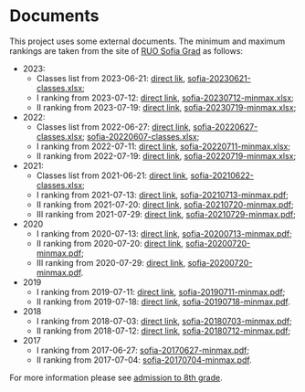 # Documents

This project uses some external documents. The minimum and maximum rankings
are taken from the site of [RUO Sofia Grad](https://ruo-sofia-grad.com/)
as follows:

* 2023:
  - Classes list from 2023-06-21: [direct lik](https://ruo-sofia-grad.com/wp-content/uploads/2023/07/Za_saita_s_kodove_baloobrazuvane_2023-12.xlsx),
  [sofia-20230621-classes.xlsx](sofia-20230621-classes.xlsx);
  - I ranking from 2023-07-12: [direct link](https://ruo-sofia-grad.com/wp-content/uploads/2023/07/min_ma%D1%85_paralelki_1.etap_2023.xlsx),
  [sofia-20230712-minmax.xlsx](sofia-20230712-minmax.xlsx);
  - II ranking from 2023-07-19: [direct link](https://ruo-sofia-grad.com/wp-content/uploads/2023/07/min_max_2_etap_2023.xlsx),
  [sofia-20230719-minmax.xlsx](sofia-20230719-minmax.xlsx);
* 2022:
  - Classes list from 2022-06-27: [direct link](https://ruo-sofia-grad.com/wp-content/uploads/2022/06/Za_saita_s_kodove_i_baloobrazuvane_2022.xlsx),
  [sofia-20220627-classes.xlsx](sofia-20220627-classes.xlsx);
  [sofia-20220607-classes.xlsx](sofia-20220607-classes.xlsx);
  - I ranking from 2022-07-11: [direct link](https://ruo-sofia-grad.com/wp-content/uploads/2022/07/po_bal_sait.xlsx),
  [sofia-20220711-minmax.xlsx](sofia-20220711-minmax.xlsx);
  - II ranking from 2022-07-19: [direct link](https://ruo-sofia-grad.com/wp-content/uploads/2022/07/min_max_2_etap_2022.xlsx),
  [sofia-20220719-minmax.xlsx](sofia-20220719-minmax.xlsx);
* 2021:
  - Classes list from 2021-06-21: [direct link](https://ruo-sofia-grad.com/wp-content/uploads/2021/06/za_saita_s_kodove_22_06.xlsx),
  [sofia-20210622-classes.xlsx](sofia-20210622-classes.xlsx);
  - I ranking from 2021-07-13: [direct link](https://ruo-sofia-grad.com/wp-content/uploads/2021/07/%D0%97%D0%B0_%D0%A1%D0%B0%D0%B9%D1%82%D0%B0%D0%A1%D0%BF%D1%80%D0%B0%D0%B2%D0%BA%D0%B0_%D0%B7%D0%B0_%D0%BC%D0%B8%D0%BD_%D0%BC%D0%B0%D0%BA_%D0%BF%D0%BE_%D0%BF%D0%B0%D1%80%D0%B0%D0%BB%D0%B5%D0%BB%D0%BA%D0%B8_%D1%81%D0%BE%D1%80%D1%82_%D0%BC%D0%B8%D0%BD_3rtf.docx), [sofia-20210713-minmax.pdf](sofia-20210713-minmax.pdf);
  - II ranking from 2021-07-20: [direct link](https://ruo-sofia-grad.com/wp-content/uploads/2021/07/Spravka_min_max_par_2_klasirane_21_22.rtf), [sofia-20210720-minmax.pdf](sofia-20210720-minmax.pdf);
  - III ranking from 2021-07-29: [direct link](https://ruo-sofia-grad.com/wp-content/uploads/2021/07/spravka_min_max_3_klasirane.rtf), [sofia-20210729-minmax.pdf](sofia-20210729-minmax.pdf);
* 2020
  - I ranking from 2020-07-13: [direct link](https://ruo-sofia-grad.com/%d1%81%d0%bf%d1%80%d0%b0%d0%b2%d0%ba%d0%b0-%d0%b7%d0%b0-%d0%bc%d0%b8%d0%bd%d0%b8%d0%bc%d0%b0%d0%bb%d0%bd%d0%b8%d1%8f-%d0%b8-%d0%bc%d0%b0%d0%ba%d1%81%d0%b8%d0%bc%d0%b0%d0%bb%d0%bd%d0%b8%d1%8f-%d0%b1/), [sofia-20200713-minmax.pdf](sofia-20200713-minmax.pdf);
  - II ranking from 2020-07-20: [direct link](https://ruo-sofia-grad.com/%D1%81%D0%BF%D1%80%D0%B0%D0%B2%D0%BA%D0%B0-%D0%B7%D0%B0-%D0%BC%D0%B8%D0%BD%D0%B8%D0%BC%D0%B0%D0%BB%D0%BD%D0%B8%D1%8F-%D0%B8-%D0%BC%D0%B0%D0%BA%D1%81%D0%B8%D0%BC%D0%B0%D0%BB%D0%BD%D0%B8%D1%8F-%D0%B1-2/), [sofia-20200720-minmax.pdf](sofia-20200720-minmax.pdf);
  - III ranking from 2020-07-29: [direct link](https://ruo-sofia-grad.com/%D1%81%D0%BF%D1%80%D0%B0%D0%B2%D0%BA%D0%B0-%D0%B7%D0%B0-%D0%BC%D0%B8%D0%BD%D0%B8%D0%BC%D0%B0%D0%BB%D0%BD%D0%B8%D1%8F-%D0%B8-%D0%BC%D0%B0%D0%BA%D1%81%D0%B8%D0%BC%D0%B0%D0%BB%D0%BD%D0%B8%D1%8F-%D0%B1-3/), [sofia-20200720-minmax.pdf](sofia-20200729-minmax.pdf).
* 2019
  - I ranking from 2019-07-11: [direct link](https://ruo-sofia-grad.com/%D0%BF%D1%80%D0%B8%D0%B5%D0%BC/%D1%81%D0%BF%D1%80%D0%B0%D0%B2%D0%BA%D0%B0-%D0%B7%D0%B0-%D0%BC%D0%B8%D0%BD%D0%B8%D0%BC%D0%B0%D0%BB%D0%BD%D0%B8%D1%8F-%D0%B8-%D0%BC%D0%B0%D0%BA%D1%81%D0%B8%D0%BC%D0%B0%D0%BB%D0%BD%D0%B8%D1%8F-%D0%B1%D0%B0%D0%BB-%D0%BF%D0%BE-%D0%BF%D0%B0%D1%80%D0%B0%D0%BB%D0%B5%D0%BB%D0%BA%D0%B8-%D0%B2-%D1%80%D1%83%D0%BE-%D1%81%D0%BE%D1%84%D0%B8%D1%8F-%D0%B3%D1%80%D0%B0%D0%B4-%D0%BA%D1%8A%D0%BC-%D0%B4%D0%B0%D1%82%D0%B0-11072019), [sofia-20190711-minmax.pdf](sofia-20190711-minmax.pdf);
  - II ranking from 2019-07-18: [direct link](https://ruo-sofia-grad.com/%D0%BF%D1%80%D0%B8%D0%B5%D0%BC/%D1%81%D0%BF%D1%80%D0%B0%D0%B2%D0%BA%D0%B0-%D0%B7%D0%B0-%D0%BC%D0%B8%D0%BD%D0%B8%D0%BC%D0%B0%D0%BB%D0%BD%D0%B8%D1%8F-%D0%B8-%D0%BC%D0%B0%D0%BA%D1%81%D0%B8%D0%BC%D0%B0%D0%BB%D0%BD%D0%B8%D1%8F-%D0%B1%D0%B0%D0%BB-%D0%BF%D0%BE-%D0%BF%D0%B0%D1%80%D0%B0%D0%BB%D0%B5%D0%BB%D0%BA%D0%B8-%D0%B2-%D1%80%D1%83%D0%BE-%D1%81%D0%BE%D1%84%D0%B8%D1%8F-%D0%B3%D1%80%D0%B0%D0%B4-%D0%BA%D1%8A%D0%BC-%D0%B4%D0%B0%D1%82%D0%B0-18072019), [sofia-20190718-minmax.pdf](sofia-20190718-minmax.pdf).
* 2018
  - I ranking from 2018-07-03: [direct link](https://ruo-sofia-grad.com/%D0%BF%D1%80%D0%B8%D0%B5%D0%BC/%D1%81%D0%BF%D1%80%D0%B0%D0%B2%D0%BA%D0%B0-%D0%B7%D0%B0-%D0%BC%D0%B8%D0%BD%D0%B8%D0%BC%D0%B0%D0%BB%D0%BD%D0%B8%D1%8F-%D0%B8-%D0%BC%D0%B0%D0%BA%D1%81%D0%B8%D0%BC%D0%B0%D0%BB%D0%BD%D0%B8%D1%8F-%D0%B1%D0%B0%D0%BB-%D0%BF%D0%BE-%D0%BF%D0%B0%D1%80%D0%B0%D0%BB%D0%B5%D0%BB%D0%BA%D0%B8-%D0%BA%D1%8A%D0%BC-%D0%B4%D0%B0%D1%82%D0%B0-03072018), [sofia-20180703-minmax.pdf](sofia-20180703-minmax.pdf);
  - II ranking from 2018-07-12: [direct link](https://ruo-sofia-grad.com/%D0%BF%D1%80%D0%B8%D0%B5%D0%BC/%D1%81%D0%BF%D1%80%D0%B0%D0%B2%D0%BA%D0%B0-%D0%B7%D0%B0-%D0%BC%D0%B8%D0%BD%D0%B8%D0%BC%D0%B0%D0%BB%D0%BD%D0%B8%D1%8F-%D0%B8-%D0%BC%D0%B0%D0%BA%D1%81%D0%B8%D0%BC%D0%B0%D0%BB%D0%BD%D0%B8%D1%8F-%D0%B1%D0%B0%D0%BB-%D0%BF%D0%BE-%D0%BF%D0%B0%D1%80%D0%B0%D0%BB%D0%B5%D0%BB%D0%BA%D0%B8-%D0%BA%D1%8A%D0%BC-%D0%B4%D0%B0%D1%82%D0%B0-12072018-%D0%B3), [sofia-20180712-minmax.pdf](sofia-20180712-minmax.pdf);
* 2017
  - I ranking from 2017-06-27: [sofia-20170627-minmax.pdf](sofia-20170627-minmax.pdf);
  - II ranking from 2017-07-04: [sofia-20170704-minmax.pdf](sofia-20170704-minmax.pdf).

For more information please see [admission to 8th grade](https://ruo-sofia-grad.com/%D0%B8%D0%B7%D0%BF%D0%B8%D1%82%D0%B8-%D0%B8-%D0%BF%D1%80%D0%B8%D0%B5%D0%BC-%D0%BD%D0%B0-%D1%83%D1%87%D0%B5%D0%BD%D0%B8%D1%86%D0%B8/%D0%BF%D1%80%D0%B8%D0%B5%D0%BC-%D0%BD%D0%B0-%D1%83%D1%87%D0%B5%D0%BD%D0%B8%D1%86%D0%B8/%D0%BF%D1%80%D0%B8%D0%B5%D0%BC-%D0%B2-viii-%D0%BA%D0%BB%D0%B0%D1%81/).
